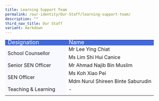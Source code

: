 ```yaml
---
title: Learning Support Team
permalink: /our-identity/Our-Staff/learning-support-team/
description: ""
third_nav_title: Our Staff
variant: markdown
---
```

<table width="100%">
	
<tbody>
  <tr style="line-height:10px; background-color:royalblue; font-size:18px; color:white">
    <td width="180">Designation</td>
    <td>Name</td>
  </tr>
	<tr>
    <td rowspan="2" style="background-color:ghostwhite">School Counsellor</td>
    <td>Mr Lee Ying Chiat</td>
  </tr>
	<tr>
		<td>Ms Lim Shi Hui Canice</td>
	</tr>
	<tr>
    <td style="background-color:ghostwhite">Senior SEN Officer</td>
    <td>Mr Ahmad Najib Bin Muslim</td>
  </tr>
  <tr>
    <td rowspan="2" style="background-color:ghostwhite">SEN Officer</td>
		<td>Ms Koh Xiao Pei</td>
		</tr>
	<tr>
		<td>Mdm Nurul Shireen Binte Saburudin</td>
	</tr>
  <tr>
    <td style="background-color:ghostwhite">Teaching &amp; Learning </td>
    <td>-</td>
  </tr>
	<tr><td></td></tr>
</tbody>
</table>